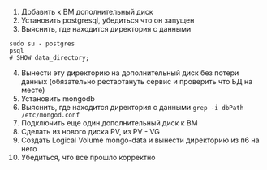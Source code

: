 1) Добавить к ВМ дополнительный диск
2) Установить postgresql, убедиться что он запущен
3) Выяснить, где находится директория с данными
```
sudo su - postgres
psql
# SHOW data_directory;
```
4) Вынести эту директорию на дополнительный диск без потери данных (обязательно рестартануть сервис и проверить что БД на месте)
5) Установить mongodb
6) Выяснить, где находится директория с данными
```grep -i dbPath /etc/mongod.conf```
7) Подключить еще один дополнительный диск к ВМ
8) Сделать из нового диска PV, из PV - VG
9) Создать Logical Volume mongo-data и вынести директорию из п6 на него
10) Убедиться, что все прошло корректно
